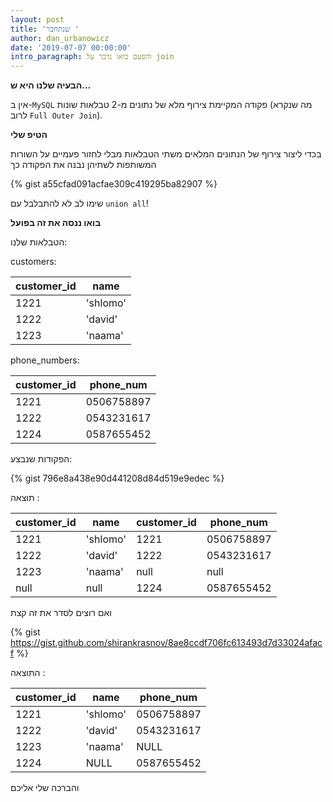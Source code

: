 ```yaml
---
layout: post
title: 'שנתחבר '
author: dan_urbanowicz
date: '2019-07-07 00:00:00'
intro_paragraph: והפעם בואו נדבר על join
---
```

**הבעיה שלנו היא ש...**

אין ב-```MySQL``` פקודה המקיימת צירוף מלא של נתונים מ-2 טבלאות שונות (מה שנקרא לרוב ```Full Outer Join```). 



**הטיפ שלי**

בכדי ליצור צירוף של הנתונים המלאים משתי הטבלאות מבלי לחזור פעמיים על השורות המשותפות לשתיהן נבנה את הפקודה כך

{% gist a55cfad091acfae309c419295ba82907 %}





שימו לב לא להתבלבל עם ```union all```!







**בואו ננסה את זה בפועל**

 הטבלאות שלנו: 



customers:



| customer_id | name|
|---|---|
|   1221| 'shlomo'|
|   1222| 'david'|
|   1223|  'naama'|


phone_numbers:


| customer_id | phone_num|
|---|---|
|   1221| 0506758897|
|   1222| 0543231617|
|   1224|  0587655452|

הפקודות שנבצע:



{% gist 796e8a438e90d441208d84d519e9edec %}


תוצאה:


| customer_id  |  name |  customer_id | phone_num  |
|---|---|---|---|
|  1221 | 'shlomo'  |  1221 | 0506758897  |
|  1222 |  'david' |  1222 | 0543231617  |
| 1223  |  'naama' | null  | null  |
|  null | null  | 1224   | 0587655452 |


ואם רוצים לסדר את זה קצת 


{% gist https://gist.github.com/shirankrasnov/8ae8ccdf706fc613493d7d33024afacf %}


התוצאה:


| customer_id  |  name | phone_num|
|---|---|---|
|  1221 |'shlomo'| 0506758897 |
|  1222 |'david'| 0543231617 |
| 1223  |'naama'| NULL |
|  1224 | NULL | 0587655452|


והברכה שלי אליכם 
